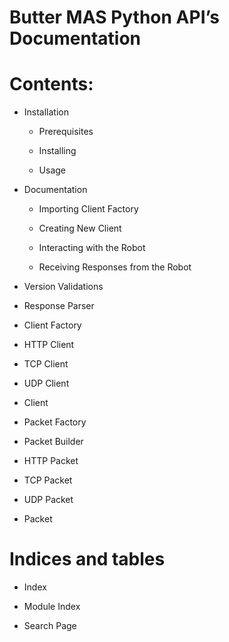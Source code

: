 <!-- Butter MAS Python API documentation master file, created by
sphinx-quickstart on Wed Apr 17 17:10:39 2019.
You can adapt this file completely to your liking, but it should at least
contain the root `toctree` directive. -->
# Butter MAS Python API’s Documentation

# Contents:


* Installation


    * Prerequisites


    * Installing


    * Usage


* Documentation


    * Importing Client Factory


    * Creating New Client


    * Interacting with the Robot


    * Receiving Responses from the Robot


* Version Validations


* Response Parser


* Client Factory


* HTTP Client


* TCP Client


* UDP Client


* Client


* Packet Factory


* Packet Builder


* HTTP Packet


* TCP Packet


* UDP Packet


* Packet


# Indices and tables


* Index


* Module Index


* Search Page
